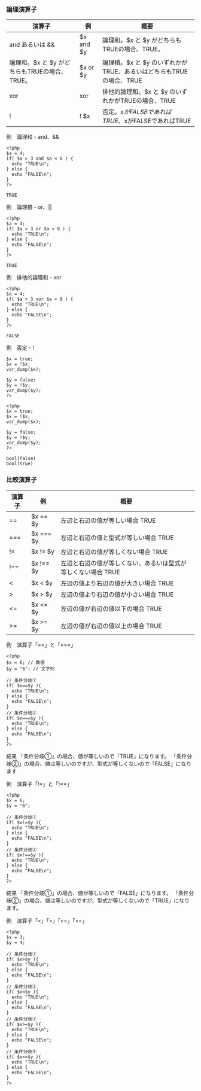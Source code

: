 ### 論理演算子
|演算子     |例     |概要     | 
| --- | --- | --- | 
|and あるいは &&     |$x and $y     |論理和。$x と $y がどちらもTRUEの場合、TRUE。     | 
|論理和。$x と $y がどちらもTRUEの場合、TRUE。     |$x or $y     |論理積。$x と $y のいずれかがTRUE、あるいはどちらもTRUEの場合、TRUE     | 
|xor     |xor     |排他的論理和。$x と $y のいずれかがTRUEの場合、TRUE     | 
|!     |! $x     |否定。$xがFALSEであればTRUE、$xがFALSEであればTRUE     | 

例　論理和 - and、&&
```
<?php
$a = 4;
if( $a > 3 and $a < 8 ) {
  echo "TRUE\n";
} else {
  echo "FALSE\n";
}
?>

TRUE
```

例　論理積 - or、||
```
<?php
$a = 4;
if( $a > 3 or $a < 8 ) {
  echo "TRUE\n";
} else {
  echo "FALSE\n";
}
?>

TRUE
```

例　排他的論理和 - xor
```
<?php
$a = 4;
if( $a > 3 xor $a < 8 ) {
  echo "TRUE\n";
} else {
  echo "FALSE\n";
}
?>

FALSE
```

例　否定 - !
```<?php
$x = true;
$x = !$x;
var_dump($x);
 
$y = false;
$y = !$y;
var_dump($y);
?>

<?php
$x = true;
$x = !$x;
var_dump($x);
 
$y = false;
$y = !$y;
var_dump($y);
?>

bool(false)
bool(true)
```

### 比較演算子
|演算子     |例     |概要     | 
| --- | --- | --- | 
|==     |$x == $y     |左辺と右辺の値が等しい場合 TRUE     | 
|===     |$x === $y     |左辺と右辺の値と型式が等しい場合 TRUE     | 
|!=     |$x != $y     |左辺と右辺の値が等しくない場合 TRUE     | 
|!==     |$x !== $y     |左辺と右辺の値が等しくない、あるいは型式が等しくない場合 TRUE     | 
|<  |$x < $y  |左辺の値より右辺の値が大きい場合 TRUE  | 
|>     |$x > $y     |左辺の値より右辺の値が小さい場合 TRUE     | 
|<=     |$x <= $y     |左辺の値が右辺の値以下の場合 TRUE     | 
|>=     |$x >= $y     |左辺の値が右辺の値以上の場合 TRUE     | 

例　演算子「==」と「===」
```
<?php
$x = 6; // 数値
$y = "6"; // 文字列
 
// 条件分岐①
if( $x==$y ){
  echo "TRUE\n";
} else {
  echo "FALSE\n";
}
// 条件分岐②
if( $x===$y ){
  echo "TRUE\n";
} else {
  echo "FALSE\n";
}
?>

```
結果
「条件分岐①」の場合、値が等しいので「TRUE」になります。
「条件分岐②」の場合、値は等しいのですが、型式が等しくないので「FALSE」になります

例　演算子「!=」と「!==」
```
<?php
$x = 6;
$y = "6";
 
// 条件分岐①
if( $x!=$y ){
  echo "TRUE\n";
} else {
  echo "FALSE\n";
}
// 条件分岐②
if( $x!==$y ){
  echo "TRUE\n";
} else {
  echo "FALSE\n";
}
?>

```
結果
「条件分岐①」の場合、値が等しいので「FALSE」になります。
「条件分岐②」の場合、値は等しいのですが、型式が等しくないので「TRUE」になります。

例　演算子「<」「>」「<=」「>=」
```
<?php
$x = 3;
$y = 4;
 
// 条件分岐①
if( $x>$y ){
  echo "TRUE\n";
} else {
  echo "FALSE\n";
}
// 条件分岐②
if( $x<$y ){
  echo "TRUE\n";
} else {
  echo "FALSE\n";
}
// 条件分岐③
if( $x>=$y ){
  echo "TRUE\n";
} else {
  echo "FALSE\n";
}
// 条件分岐④
if( $x<=$y ){
  echo "TRUE\n";
} else {
  echo "FALSE\n";
}
?>

```
